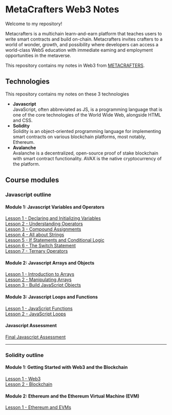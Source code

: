 # MetaCrafters Web3 Notes

Welcome to my repository!

Metacrafters is a multichain learn-and-earn platform that teaches
users to write smart contracts and build on-chain. Metacrafters
invites crafters to a world of wonder, growth, and possibility where
developers can access a world-class WebS education with
immediate eaming and employment opportunities in the
metaverse.

This repository contains my notes in Web3 from [METACRAFTERS](https://www.metacrafters.io/).

## Technologies 
This repository contains my notes on these 3 technologies
- **Javascript**<br> JavaScript, often abbreviated as JS, is a programming language that is one of the core technologies of the World Wide Web, alongside HTML and CSS.
- **Solidity**<br> Solidity is an object-oriented programming language for implementing smart contracts on various blockchain platforms, most notably, Ethereum. 
- **Avalanche**<br> Avalanche is a decentralized, open-source proof of stake blockchain with smart contract functionality. AVAX is the native cryptocurrency of the platform.

## Course modules
### Javascript outline
#### Module 1: Javascript Variables and Operators
[Lesson 1 - Declaring and Initializing Variables](https://github.com/jfmartinz/web3Notes/tree/main/Javascript%20Module/Module%201%20-%20Javascript%20Variables%20and%20Operators/Lesson%201%20-%20Declaring%20and%20Initializing%20Variables)<br>
[Lesson 2 - Understanding Operators](https://github.com/jfmartinz/web3Notes/tree/main/Javascript%20Module/Module%201%20-%20Javascript%20Variables%20and%20Operators/Lesson%202%20-%20Understanding%20Operators)<br>
[Lesson 3 - Compound Assignments](https://github.com/jfmartinz/web3Notes/tree/main/Javascript%20Module/Module%201%20-%20Javascript%20Variables%20and%20Operators/Lesson%203%20-%20Compound%20Assignments)<br>
[Lesson 4 - All about Strings](https://github.com/jfmartinz/web3Notes/tree/main/Javascript%20Module/Module%201%20-%20Javascript%20Variables%20and%20Operators/Lesson%204%20-%20All%20about%20Strings)<br>
[Lesson 5 - If Statements and Conditional Logic](https://github.com/jfmartinz/web3Notes/tree/main/Javascript%20Module/Module%201%20-%20Javascript%20Variables%20and%20Operators/Lesson%205%20-%20%20If%20Statements%20and%20Conditional%20Logic)<br>
[Lesson 6 - The Switch Statement](https://github.com/jfmartinz/web3Notes/tree/main/Javascript%20Module/Module%201%20-%20Javascript%20Variables%20and%20Operators/Lesson%206%20-%20The%20Switch%20Statement)<br>
[Lesson 7 - Ternary Operators](https://github.com/jfmartinz/web3Notes/tree/main/Javascript%20Module/Module%201%20-%20Javascript%20Variables%20and%20Operators/Lesson%207%20-%20Ternary%20Operators)

#### Module 2: Javascript Arrays and Objects

[Lesson 1 -  Introduction to Arrays](https://github.com/jfmartinz/web3Notes/tree/main/Javascript%20Module/Module%202%20-%20Javascript%20Arrays%20and%20Objects/Lesson%201%20-%20%20Introduction%20to%20Arrays)<br>
[Lesson 2 - Manipulating Arrays](https://github.com/jfmartinz/web3Notes/tree/main/Javascript%20Module/Module%202%20-%20Javascript%20Arrays%20and%20Objects/Lesson%202%20-%20Manipulating%20Arrays)<br>
[Lesson 3 -  Build JavaScript Objects](https://github.com/jfmartinz/web3Notes/tree/main/Javascript%20Module/Module%202%20-%20Javascript%20Arrays%20and%20Objects/Lesson%203%20-%20%20Build%20JavaScript%20Objects)

#### Module 3: Javascript Loops and Functions
[Lesson 1 - JavaScript Functions](https://github.com/jfmartinz/web3Notes/tree/main/Javascript%20Module/Module%203%20-%20Javascript%20Loops%20and%20Functions/Lesson%201%20-%20JavaScript%20Functions)<br>
[Lesson 2 - JavaScript Loops](https://github.com/jfmartinz/web3Notes/tree/main/Javascript%20Module/Module%203%20-%20Javascript%20Loops%20and%20Functions/Lesson%202%20-%20JavaScript%20Loops)

#### Javascript Assessment
[Final Javascript Assessment](https://github.com/jfmartinz/Create-a-NFT-Collection)

---

### Solidity outline
#### Module 1: Getting Started with Web3 and the Blockchain
[Lesson 1 - Web3](https://github.com/jfmartinz/web3Notes/tree/main/Solidity%20Module/Module%201%20-%20Getting%20Started%20with%20Web3%20and%20the%20Blockchain/Lesson%201%20-%20Web3)<br>
[Lesson 2 - Blockchain](https://github.com/jfmartinz/web3Notes/tree/main/Solidity%20Module/Module%201%20-%20Getting%20Started%20with%20Web3%20and%20the%20Blockchain/Lesson%202%20-%20Blockchain)<br>


#### Module 2: Ethereum and the Ethereum Virtual Machine (EVM)
[Lesson 1 - Ethereum and EVMs](https://github.com/jfmartinz/web3Notes/tree/main/Solidity%20Module/Module%202%20-%20Ethereum%20and%20the%20Ethereum%20Virtual%20Machine%20(EVM)/Lesson%201%20-%20Ethereum%20and%20EVMs)